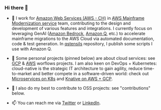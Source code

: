 ### Hi there 👋

- 🔭 I work for [Amazon Web Services (AWS - CH)](https://www.linkedin.com/in/ddurand/) in [AWS Mainframe Modernization service](https://aws.amazon.com/mainframe-modernization/) team, contributing to the design and development of various features and integrations. I currently focus on leveraging GenAI ([Amazon Bedrock](https://aws.amazon.com/bedrock/), [Amazon Q](https://aws.amazon.com/q/), etc.) to accelerate mainframe migrations to the AWS Cloud via automated documentation, code & test generation. In [qstensils](https://github.com/didier-durand/knative-on-cloud-kubernetes) repository, I publish some scripts I use with Amazon Q.

- 🔭 Some personal projects (pinned below) are about cloud services: see [GCP](https://github.com/didier-durand/gcp-workflows-on-github) & [AWS](https://github.com/didier-durand/aws-workflows-on-github) worflows projects. I am also keen on DevOps + Kubernetes: cloud-native is the strategic IT architecture to gain agility, reduce time-to-market and better compete in a software-driven world: check out [Microservices on K8s](https://github.com/didier-durand/microservices-on-cloud-kubernetes) and [Knative on AWS + GCP](https://github.com/didier-durand/knative-on-cloud-kubernetes). 

- 👯 I also do my best to contribute to OSS projects: see "contributions" below.

- 📫 You can reach me via [Twitter](https://twitter.com/didierdurand) or [LinkedIn](https://www.linkedin.com/in/ddurand/).

<!--
**didier-durand/didier-durand** is a ✨ _special_ ✨ repository because its `README.md` (this file) appears on your GitHub profile.

Here are some ideas to get you started:

- 🔭 I’m currently working on ...
- 🌱 I’m currently learning ...
- 👯 I’m looking to collaborate on ...
- 🤔 I’m looking for help with ...
- 💬 Ask me about ...
- 📫 How to reach me: ...
- 😄 Pronouns: ...
- ⚡ Fun fact: ...
-->
